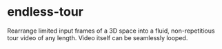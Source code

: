 # endless-tour
Rearrange limited input frames of a 3D space into a fluid, non-repetitious tour video of any length. Video itself can be seamlessly looped.
